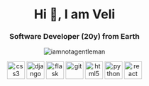 <h1 align="center"> Hi 👋, I am Veli</h1>
<h3 align="center">Software Developer (20y) from Earth</h3>
<p align="center">
<img src="https://github-readme-stats.vercel.app/api?username=iamnotagentleman&bg_color=30,e96443,904e95&title_color=fff&text_color=fff"" alt="iamnotagentleman" />
</p>
<p align="center">
<img src="https://devicons.github.io/devicon/devicon.git/icons/css3/css3-original-wordmark.svg" alt="css3" width="40" height="40"/> <img src="https://devicons.github.io/devicon/devicon.git/icons/django/django-original.svg" alt="django" width="40" height="40"/>  <img src="https://www.vectorlogo.zone/logos/pocoo_flask/pocoo_flask-icon.svg" alt="flask" width="40" height="40"/> <img src="https://www.vectorlogo.zone/logos/git-scm/git-scm-icon.svg" alt="git" width="40" height="40"/>
<img src="https://devicons.github.io/devicon/devicon.git/icons/html5/html5-original-wordmark.svg" alt="html5" width="40" height="40"/>
<img src="https://devicons.github.io/devicon/devicon.git/icons/python/python-original.svg" alt="python" width="40" height="40"/> <img src="https://devicons.github.io/devicon/devicon.git/icons/react/react-original.svg" alt="react" width="40" height="40"/></p>
